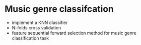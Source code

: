  Music genre classifcation
 ====
 - implement a KNN classifier
 - N-folds cross validation 
 - feature sequential forward selection method for music genre classification task
